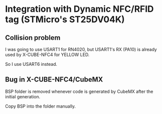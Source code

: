 # Integration with Dynamic NFC/RFID tag (STMicro's ST25DV04K)

## Collision problem

I was going to use USART1 for RN4020, but USART1's RX (PA10) is already used by X-CUBE-NFC4 for YELLOW LED.

So I use USART6 instead.

## Bug in X-CUBE-NFC4/CubeMX

BSP folder is removed whenever code is generated by CubeMX after the initial generation.

Copy BSP into the folder manually.

